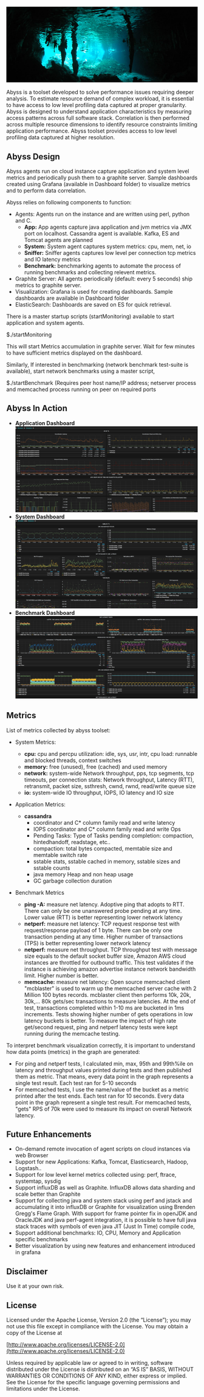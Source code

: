 ![Abyss](abyss.jpg)

Abyss is a toolset developed to solve performance issues requiring deeper analysis. To estimate resource demand of complex workload, it is essential to have access to low level profiling data captured at proper granularity. Abyss is designed to understand application characteristics by measuring access patterns across full software stack. Correlation is then performed across multiple resource dimensions to identify resource constraints limiting application performance. Abyss toolset provides access to low level profiling data captured at higher resolution. 

## Abyss Design

Abyss agents run on cloud instance capture application and system level metrics and periodically push them to a graphite server. 
Sample dashboards created using Grafana (available in Dashboard folder) to visualize metrics and to perform data correlation.

Abyss relies on following components to function:

- Agents: Agents run on the instance and are written using perl, python and C.
  - **App:** App agents capture java application and jvm metrics via JMX port on localhost. Cassandra agent is available. Kafka, ES and 
        Tomcat agents are planned
  - **System:** System agent captures system metrics: cpu, mem, net, io
  - **Sniffer:** Sniffer agents captures low level per connection tcp metrics and IO latency metrics
  - **Benchmark:** benchmarking agents to automate the process of running benchmarks and collecting relevent metrics. 
- Graphite Server: All agents periodically (default: every 5 seconds) ship metrics to graphite server. 
- Visualization: Grafana is used for creating dashboards. Sample dashboards are available in Dashboard folder
- ElasticSearch: Dashboards are saved on ES for quick retrieval.

There is a master startup scripts (startMonitoring) available to start application and system agents.

$./startMonitoring

This will start Metrics accumulation in graphite server. Wait for few minutes to have sufficient metrics displayed on the dashboard. 

Similarly, If interested in benchmarking (network benchmark test-suite is available), start network benchmarks using a master script, 

$./startBenchmark (Requires peer host name/IP address; netserver process and memcached process running on peer on required ports

## Abyss In Action
- **Application Dashboard**
 ![Abyss](app.png)
- **System Dashboard**
 ![Abyss](sys.png)
- **Benchmark Dashboard**
 ![Abyss](bench.png)

## Metrics
 List of metrics collected by abyss toolset:
- System Metrics: 
  - **cpu:** cpu and percpu utilization: idle, sys, usr, intr, cpu load: runnable and blocked threads, context switches
  - **memory:** free (unused), free (cached) and used memory
  - **network:** system-wide Network throughput, pps, tcp segments, tcp timeouts, per connection stats: Network throughput, Latency (RTT), retransmit, packet size, ssthresh, cwnd, rwnd, read/write queue size
  - **io:** system-wide IO throughput, IOPS, IO latency and IO size

- Application Metrics:
  - **cassandra**
    - coordinator and C* column family read and write latency
    - IOPS coordinator and C* column family read and write Ops
    - Pending Tasks: Type of Tasks pending completion: compaction, hintedhandoff, readstage, etc..
    - compaction: total bytes compacted, memtable size and memtable switch rate
    - sstable stats, sstable cached in memory, sstable sizes and sstable counts
    - java memory Heap and non heap usage
    - GC garbage collection duration

- Benchmark Metrics
  - **ping -A:** measure net latency. Adoptive ping that adopts to RTT. There can only be one unanswered probe pending at any time. Lower value (RTT) is better representing lower network latency
  - **netperf:** measure net latency: TCP request response test with request/response payload of 1 byte. There can be only one transaction pending at any time. Higher number of transactions (TPS) is better representing lower network latency
  - **netperf:** measure net throughput. TCP throughput test with message size equals to the default socket buffer size, Amazon AWS cloud instances are throttled for outbound traffic. This test validates if the instance is achieving amazon advertise instance network bandwidth limit. Higher number is better.
  - **memcache:** measure net latency: Open source memcached client "mcblaster" is used to warm up the memcached server cache with 2 Million 100 bytes records. mcblaster client then performs 10k, 20k, 30k,... 80k gets/sec transactions to measure latencies. At the end of test, transactions completed within 1-10 ms are bucketed in 1ms increments. Tests showing higher number of gets operations in low latency buckets is better. To measure the impact of high rate get/second request, ping and netperf latency tests were kept running during the memcache testing.

To interpret benchmark visualization correctly, it is important to understand how data points (metrics) in the graph are generated:
  - For ping and netperf tests, I calculated min, max, 95th and 99th%ile on latency and throughput values printed during tests and then published them as metric. That means, every data point in the graph represents a single test result. Each test ran for 5-10 seconds
  - For memcached tests, I use the name/value of the bucket as a metric printed after the test ends. Each test ran for 10 seconds. Every data point in the graph represent a single test result. For memcached tests, "gets" RPS of 70k were used to measure its impact on overall Network latency.

## Future Enhancements
- On-demand remote invocation of agent scripts on cloud instances via web Browser 
- Support for new Applications: Kafka, Tomcat, Elasticsearch, Hadoop, Logstash.. 
- Support for low level kernel metrics collected using: perf, ftrace, systemtap, sysdig  
- Support influxDB as well as Graphite. InfluxDB allows data sharding and scale better than Graphite
- Support for collecting java and system stack using perf and jstack and accumulating it into influxDB or Graphite for visualization using Brenden Gregg's Flame Graph. With support for frame pointer fix in openJDK and OracleJDK and java perf-agent integration, it is possible to have full java stack traces with symbols of even java JIT (Just In Time) compile code,  
- Support additional benchmarks: IO, CPU, Memory and Application specific benchmarks
- Better visualization by using new features and enhancement introduced in grafana

## Disclaimer
Use it at your own risk. 

## License

Licensed under the Apache License, Version 2.0 (the “License”); you may not use this file except in compliance with the License. You may obtain a copy of the License at

[http://www.apache.org/licenses/LICENSE-2.0](http://www.apache.org/licenses/LICENSE-2.0)

Unless required by applicable law or agreed to in writing, software distributed under the License is distributed on an “AS IS” BASIS, WITHOUT WARRANTIES OR CONDITIONS OF ANY KIND, either express or implied. See the License for the specific language governing permissions and limitations under the License.
